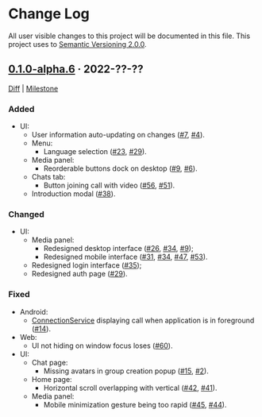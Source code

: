 Change Log
==========

All user visible changes to this project will be documented in this file. This project uses to [Semantic Versioning 2.0.0].




## [0.1.0-alpha.6] · 2022-??-??
[0.1.0-alpha.6]: /../../tree/v0.1.0-alpha.6

[Diff](/../../compare/3aa35d5bf8ba9728f54db7bf4e21425711097cda...v0.1.0-alpha.6) | [Milestone](/../../milestone/1)

### Added

- UI:
    - User information auto-updating on changes ([#7], [#4]).
    - Menu:
        - Language selection ([#23], [#29]).
    - Media panel:
        - Reorderable buttons dock on desktop ([#9], [#6]).
    - Chats tab:
        - Button joining call with video ([#56], [#51]).
    - Introduction modal ([#38]).

### Changed

- UI:
    - Media panel:
        - Redesigned desktop interface ([#26], [#34], [#9]);
        - Redesigned mobile interface ([#31], [#34], [#47], [#53]).
    - Redesigned login interface ([#35]);
    - Redesigned auth page ([#29]).

### Fixed

- Android:
    - [ConnectionService] displaying call when application is in foreground ([#14]).
- Web:
    - UI not hiding on window focus loses ([#60]).
- UI:
    - Chat page:
        - Missing avatars in group creation popup ([#15], [#2]).
    - Home page:
        - Horizontal scroll overlapping with vertical ([#42], [#41]).
    - Media panel:
        - Mobile minimization gesture being too rapid ([#45], [#44]).

[#2]: /../../issues/2
[#4]: /../../issues/4
[#6]: /../../issues/6
[#7]: /../../pull/7
[#9]: /../../pull/9
[#14]: /../../pull/14
[#15]: /../../pull/15
[#23]: /../../pull/23
[#26]: /../../pull/26
[#29]: /../../pull/29
[#31]: /../../pull/31
[#34]: /../../pull/34
[#35]: /../../pull/35
[#38]: /../../pull/38
[#41]: /../../issues/41
[#42]: /../../pull/42
[#44]: /../../issues/44
[#45]: /../../pull/45
[#47]: /../../pull/47
[#51]: /../../issues/51
[#53]: /../../pull/53
[#56]: /../../pull/56
[#60]: /../../pull/60




[ConnectionService]: https://developer.android.com/reference/android/telecom/ConnectionService
[Semantic Versioning 2.0.0]: https://semver.org
